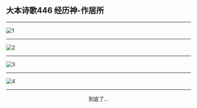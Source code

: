 
## 大本诗歌446 经历神-作居所
        
<div id="aplayer0"></div>

---

<img alt="1" data-original="/data/d0445/1.png">

---

<img alt="2" data-original="/data/d0445/2.png">

---

<img alt="3" data-original="/data/d0445/3.png">

---

<img alt="4" data-original="/data/d0445/4.png">

---

<p style="text-align: center">到底了...</p>

<script src="/js/dist-view.js"></script>

<script>
MAIN.id = 'd0445';
        
const ap0 = new APlayer({
    container: document.getElementById('aplayer0'),
    volume: 1,
    loop: 'none',
    preload: 'none',
    audio: [{
        name: '大本诗歌446.mp3',
        artist: '大本诗歌',
        url: 'https://res.wx.qq.com/voice/getvoice?mediaid=MzI0NTk3MDM5M18yMjQ3NDkyOTgz',
        cover: '/favicon'
    }]
});
</script>
